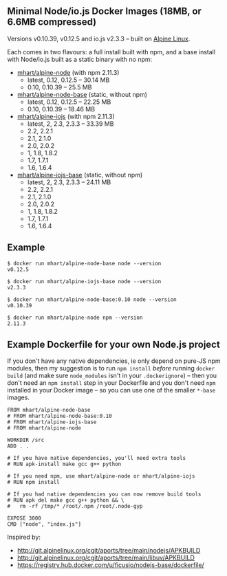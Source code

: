 Minimal Node/io.js Docker Images (18MB, or 6.6MB compressed)
------------------------------------------------------------

Versions v0.10.39, v0.12.5 and io.js v2.3.3 –
built on [Alpine Linux](http://alpinelinux.org/).

Each comes in two flavours: a full install built with npm, and a base install
with Node/io.js built as a static binary with no npm:

- [mhart/alpine-node](https://registry.hub.docker.com/u/mhart/alpine-node/) (with npm 2.11.3)
  - latest, 0.12, 0.12.5 – 30.14 MB
  - 0.10, 0.10.39 – 25.5 MB
- [mhart/alpine-node-base](https://registry.hub.docker.com/u/mhart/alpine-node-base/) (static, without npm)
  - latest, 0.12, 0.12.5 – 22.25 MB
  - 0.10, 0.10.39 – 18.46 MB
- [mhart/alpine-iojs](https://registry.hub.docker.com/u/mhart/alpine-iojs/) (with npm 2.11.3)
  - latest, 2, 2.3, 2.3.3 – 33.39 MB
  - 2.2, 2.2.1
  - 2.1, 2.1.0
  - 2.0, 2.0.2
  - 1, 1.8, 1.8.2
  - 1.7, 1.7.1
  - 1.6, 1.6.4
- [mhart/alpine-iojs-base](https://registry.hub.docker.com/u/mhart/alpine-iojs-base/) (static, without npm)
  - latest, 2, 2.3, 2.3.3 – 24.11 MB
  - 2.2, 2.2.1
  - 2.1, 2.1.0
  - 2.0, 2.0.2
  - 1, 1.8, 1.8.2
  - 1.7, 1.7.1
  - 1.6, 1.6.4

Example
-------

    $ docker run mhart/alpine-node-base node --version
    v0.12.5

    $ docker run mhart/alpine-iojs-base node --version
    v2.3.3

    $ docker run mhart/alpine-node-base:0.10 node --version
    v0.10.39

    $ docker run mhart/alpine-node npm --version
    2.11.3

Example Dockerfile for your own Node.js project
-----------------------------------------------

If you don't have any native dependencies, ie only depend on pure-JS npm
modules, then my suggestion is to run `npm install` *before* running
`docker build` (and make sure `node_modules` isn't in your `.dockerignore`) –
then you don't need an `npm install` step in your Dockerfile and you don't need
`npm` installed in your Docker image – so you can use one of the smaller
`*-base` images.

    FROM mhart/alpine-node-base
    # FROM mhart/alpine-node-base:0.10
    # FROM mhart/alpine-iojs-base
    # FROM mhart/alpine-node

    WORKDIR /src
    ADD . .

    # If you have native dependencies, you'll need extra tools
    # RUN apk-install make gcc g++ python

    # If you need npm, use mhart/alpine-node or mhart/alpine-iojs
    # RUN npm install

    # If you had native dependencies you can now remove build tools
    # RUN apk del make gcc g++ python && \
    #   rm -rf /tmp/* /root/.npm /root/.node-gyp

    EXPOSE 3000
    CMD ["node", "index.js"]

Inspired by:

- http://git.alpinelinux.org/cgit/aports/tree/main/nodejs/APKBUILD
- http://git.alpinelinux.org/cgit/aports/tree/main/libuv/APKBUILD
- https://registry.hub.docker.com/u/ficusio/nodejs-base/dockerfile/
